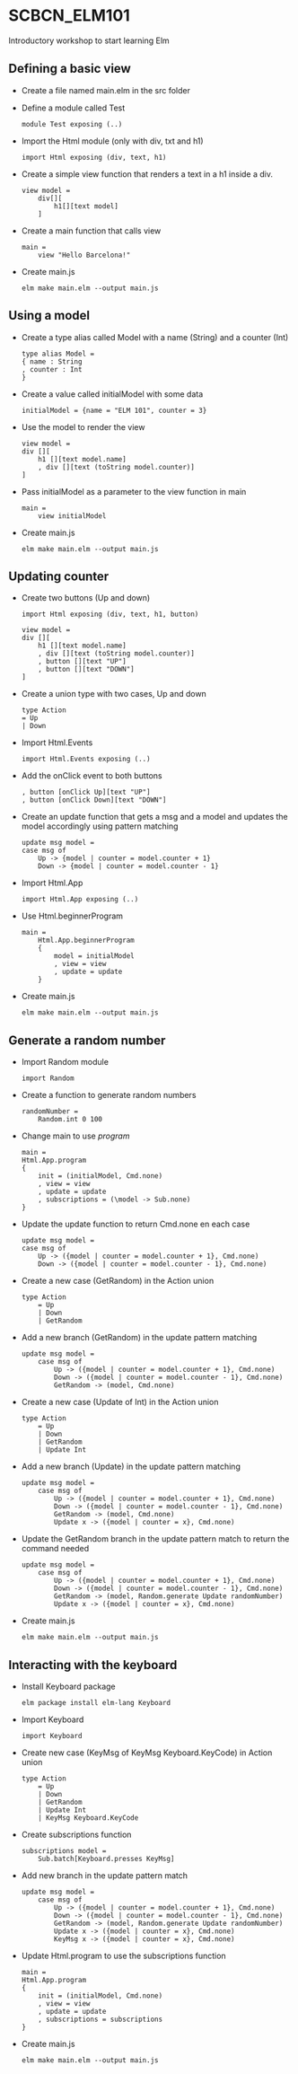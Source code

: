 # SCBCN_ELM101
Introductory workshop to start learning Elm

## Defining a basic view
 - Create a file named main.elm in the src folder
 - Define a module called Test
    
    ``` 
    module Test exposing (..)
    ```
 - Import the Html module (only with div, txt and h1)
    
    ```
    import Html exposing (div, text, h1)
    ```
 - Create a simple view function that renders a text in a h1 inside a div.
    
    ```
    view model =
        div[][
            h1[][text model]
        ]
    ```
 - Create a main function that calls view
    
    ```
    main =
        view "Hello Barcelona!"
    ```
 - Create main.js

    ```
    elm make main.elm --output main.js
    ```

## Using a model
 - Create a type alias called Model with a name (String) and a counter (Int)

    ```
    type alias Model =
    { name : String
    , counter : Int
    }
    ```
 - Create a value called initialModel with some data

    ```
    initialModel = {name = "ELM 101", counter = 3}
    ```
 - Use the model to render the view

    ```
    view model =
    div [][
        h1 [][text model.name]
        , div [][text (toString model.counter)]
    ]
    ```

 - Pass initialModel as a parameter to the view function in main

    ```
    main =
        view initialModel
    ```
 - Create main.js

    ```
    elm make main.elm --output main.js
    ```

## Updating counter
 - Create two buttons (Up and down)

    ```
    import Html exposing (div, text, h1, button)
    ```
    ```
    view model =
    div [][
        h1 [][text model.name]
        , div [][text (toString model.counter)]
        , button [][text "UP"]
        , button [][text "DOWN"]
    ]
    ```
 - Create a union type with two cases, Up and down

    ```
    type Action 
    = Up
    | Down
    ```
 - Import Html.Events

    ```
    import Html.Events exposing (..)
    ```

 - Add the onClick event to both buttons

    ```
    , button [onClick Up][text "UP"]
    , button [onClick Down][text "DOWN"]    
    ```

 - Create an update function that gets a msg and a model and updates the model accordingly using pattern matching

    ```
    update msg model =
    case msg of
        Up -> {model | counter = model.counter + 1}
        Down -> {model | counter = model.counter - 1}
    ```

 - Import Html.App

    ```
    import Html.App exposing (..)
    ```

 - Use Html.beginnerProgram

    ```
    main =
        Html.App.beginnerProgram
        {
            model = initialModel
            , view = view
            , update = update
        }
    ```

 - Create main.js

    ```
    elm make main.elm --output main.js
    ```     

## Generate a random number

 - Import Random module

    ```
    import Random
    ```
 - Create a function to generate random numbers

    ```
    randomNumber =
        Random.int 0 100
    ```

 - Change main to use *program*
    ```
    main =
    Html.App.program
    {
        init = (initialModel, Cmd.none)
        , view = view
        , update = update
        , subscriptions = (\model -> Sub.none)
    }
    ```

 - Update the update function to return Cmd.none en each case
    ```
    update msg model =
    case msg of
        Up -> ({model | counter = model.counter + 1}, Cmd.none)
        Down -> ({model | counter = model.counter - 1}, Cmd.none)
    ```

 - Create a new case (GetRandom) in the Action union
    ```
    type Action 
        = Up
        | Down
        | GetRandom
    ```

 - Add a new branch (GetRandom) in the update pattern matching
    ```
    update msg model =
        case msg of
            Up -> ({model | counter = model.counter + 1}, Cmd.none)
            Down -> ({model | counter = model.counter - 1}, Cmd.none)
            GetRandom -> (model, Cmd.none)
    ```

 - Create a new case (Update of Int) in the Action union
    ```
    type Action 
        = Up
        | Down
        | GetRandom
        | Update Int
    ```

- Add a new branch (Update) in the update pattern matching
    ```
    update msg model =
        case msg of
            Up -> ({model | counter = model.counter + 1}, Cmd.none)
            Down -> ({model | counter = model.counter - 1}, Cmd.none)
            GetRandom -> (model, Cmd.none)
            Update x -> ({model | counter = x}, Cmd.none)
    ```

 - Update the GetRandom branch in the update pattern match to return the command needed
    ```
    update msg model =
        case msg of
            Up -> ({model | counter = model.counter + 1}, Cmd.none)
            Down -> ({model | counter = model.counter - 1}, Cmd.none)
            GetRandom -> (model, Random.generate Update randomNumber)
            Update x -> ({model | counter = x}, Cmd.none)
    ```

 - Create main.js

    ```
    elm make main.elm --output main.js
    ```   

## Interacting with the keyboard
 - Install Keyboard package
    ```
    elm package install elm-lang Keyboard
    ```

 - Import Keyboard
    ```
    import Keyboard
    ```

 - Create new case (KeyMsg of KeyMsg Keyboard.KeyCode) in Action union
    ```
    type Action 
        = Up
        | Down
        | GetRandom
        | Update Int
        | KeyMsg Keyboard.KeyCode
    ```

 - Create subscriptions function
    ```
    subscriptions model =
        Sub.batch[Keyboard.presses KeyMsg]
    ```

 - Add new branch in the update pattern match
    ```
    update msg model =
        case msg of
            Up -> ({model | counter = model.counter + 1}, Cmd.none)
            Down -> ({model | counter = model.counter - 1}, Cmd.none)
            GetRandom -> (model, Random.generate Update randomNumber)
            Update x -> ({model | counter = x}, Cmd.none)
            KeyMsg x -> ({model | counter = x}, Cmd.none)
    ```

 - Update Html.program to use the subscriptions function
    ```
    main =
    Html.App.program
    {
        init = (initialModel, Cmd.none)
        , view = view
        , update = update
        , subscriptions = subscriptions
    }
    ```

 - Create main.js

    ```
    elm make main.elm --output main.js
    ```  